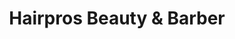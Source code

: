 ---
title: "Hairpros Beauty & Barber"
url: /maple-heights/hairpros-beauty-und-barber/
shop: Friseur
---